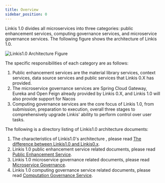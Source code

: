 ```yaml
---
title: Overview
sidebar_position: 0
---
```


Linkis 1.0 divides all microservices into three categories: public enhancement services, computing governance services, and microservice governance services. The following figure shows the architecture of Linkis 1.0.

![Linkis1.0 Architecture Figure](/Images/Architecture/Linkis1.0-architecture.png)

The specific responsibilities of each category are as follows:

1. Public enhancement services are the material library services, context services, data source services and public services that Linkis 0.X has provided.
2. The microservice governance services are Spring Cloud Gateway, Eureka and Open Feign already provided by Linkis 0.X, and Linkis 1.0 will also provide support for Nacos
3. Computing governance services are the core focus of Linkis 1.0, from submission, preparation to execution, overall three stages to comprehensively upgrade Linkis' ability to perform control over user tasks.

The following is a directory listing of Linkis1.0 architecture documents:

1. The characteristics of Linkis1.0's architecture , please read [The difference between Linkis1.0 and Linkis0.x](difference-between-1.0-and-0.x.md).
2. Linkis 1.0 public enhancement service related documents, please read [Public Enhancement Service](public_enhancement_services/overview.md).
3. Linkis 1.0 microservice governance related documents, please read [Microservice Governance](microservice_governance_services/overview.md).
4. Linkis 1.0 computing governance service related documents, please read [Computation Governance Service](computation_governance_services/overview.md).